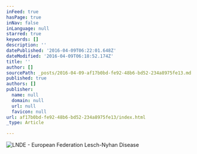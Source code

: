 ```yaml
---
inFeed: true
hasPage: true
inNav: false
inLanguage: null
starred: true
keywords: []
description: ''
datePublished: '2016-04-09T06:22:01.648Z'
dateModified: '2016-04-09T06:18:52.174Z'
title: ''
author: []
sourcePath: _posts/2016-04-09-af17b0bd-fe92-48b6-bd52-234a8975fe13.md
published: true
authors: []
publisher:
  name: null
  domain: null
  url: null
  favicon: null
url: af17b0bd-fe92-48b6-bd52-234a8975fe13/index.html
_type: Article

---
```

![LNDE - European Federation Lesch-Nyhan Disease](https://s3-us-west-2.amazonaws.com/the-grid-img/p/575fd684555fcb4fc98596336f1e99dd87aa0436.png)